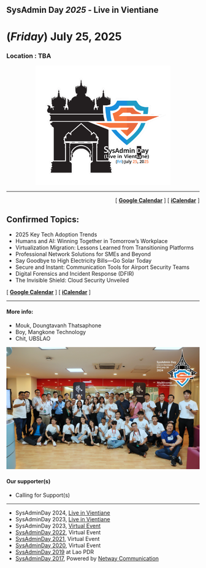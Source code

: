 ## SysAdmin Day ***2025*** - Live in Vientiane
# **(*Friday*) July 25, 2025**
### Location : TBA

<div align="center">
    <a href="Logo/logo-small.png" target="_blank"><img src="Logo/logo-smallest.png" title="SysAdmin Day 2025 - Live in Vientiane" width="70%"></a>
</div>

---

<p align="right">
    [ <a target="_blank" href="http://www.google.com/calendar/event?action=TEMPLATE&dates=20250725T014500Z%2F20250725T094500Z&ctz=Asia/Vientiane&text=SysAdmin%20Day%202025%20%3A%20Live%20in%20Vientiane&location=TBD&details=For%20details%2C%20link%20here%3A%20https%3A%2F%2FSysAdminDay.github.io%2F2025%2FVTE"><b>Google Calendar</b></a> ]
    [ <a target="_blank" href="./SysAdminDay2025-VTE.ics"><b>iCalendar</b></a> ]
</p>

## Confirmed Topics:
- 2025 Key Tech Adoption Trends
- Humans and AI: Winning Together in Tomorrow’s Workplace
- Virtualization Migration: Lessons Learned from Transitioning Platforms
- Professional Network Solutions for SMEs and Beyond
- Say Goodbye to High Electricity Bills—Go Solar Today
- Secure and Instant: Communication Tools for Airport Security Teams
- Digital Forensics and Incident Response (DFIR)
- The Invisible Shield: Cloud Security Unveiled

<p>
    [ <a target="_blank" href="http://www.google.com/calendar/event?action=TEMPLATE&dates=20250725T014500Z%2F20250725T094500Z&ctz=Asia/Vientiane&text=SysAdmin%20Day%202025%20%3A%20Live%20in%20Vientiane&location=TBD&details=For%20details%2C%20link%20here%3A%20https%3A%2F%2FSysAdminDay.github.io%2F2025%2FVTE"><b>Google Calendar</b></a> ]
    [ <a target="_blank" href="./SysAdminDay2025-VTE.ics"><b>iCalendar</b></a> ]
</p>

---

#### More info: 
+ Mouk, Doungtavanh Thatsaphone
+ Boy, Mangkone Technology
+ Chit, UBSLAO


<p align="center">
    <img src="Group.jpg" title="SysAdmin Day 2024 - Live in Vientiane">
</p>


#### Our supporter(s)

+ Calling for Support(s)
 
---

* SysAdminDay 2024, [Live in Vientiane](/2024/VTE)
* SysAdminDay 2023, [Live in Vientiane](/2023/VTE)
* SysAdminDay 2023, [Virtual Event](/2023/VirtualEvent)
* [SysAdminDay 2022](/2022/VirtualEvent), Virtual Event
* [SysAdminDay 2021](/2021/VirtualEvent), Virtual Event
* [SysAdminDay 2020](/2020/VirtualEvent), Virtual Event
* [SysAdminDay 2019](/2019/Laos) at Lao PDR
* [SysAdminDay 2017](https://www.facebook.com/sysadminthailand/photos/?tab=album&album_id=303193886821648), Powered by [Netway Communication](https://netway.co.th/)

